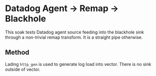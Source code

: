 # Datadog Agent -> Remap -> Blackhole

This soak tests Datadog agent source feeding into the blackhole sink through a
non-trivial remap transform. It is a straight pipe otherwise.

## Method

Lading `http_gen` is used to generate log load into vector. There is no sink
outside of vector.
